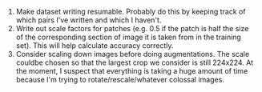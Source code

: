 1. Make dataset writing resumable. Probably do this by keeping track of
   which pairs I've written and which I haven't.
2. Write out scale factors for patches (e.g. 0.5 if the patch is half the
   size of the corresponding section of image it is taken from in the
   training set). This will help calculate accuracy correctly.
3. Consider scaling down images before doing augmentations. The scale couldbe
   chosen so that the largest crop we consider is still 224x224. At the moment,
   I suspect that everything is taking a huge amount of time because I'm trying
   to rotate/rescale/whatever colossal images.